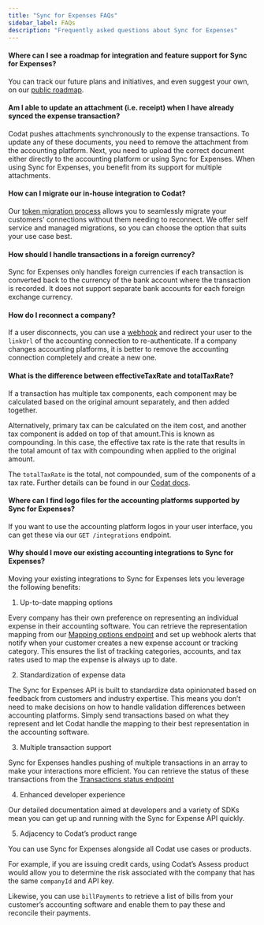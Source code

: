 ```yaml
---
title: "Sync for Expenses FAQs"
sidebar_label: FAQs
description: "Frequently asked questions about Sync for Expenses"
---
```


#### Where can I see a roadmap for integration and feature support for Sync for Expenses? 
You can track our future plans and initiatives, and even suggest your own, on our [public roadmap](https://portal.productboard.com/codat/7-public-product-roadmap/tabs/51-sync-for-expenses). 

#### Am I able to update an attachment (i.e. receipt) when I have already synced the expense transaction? 
Codat pushes attachments synchronously to the expense transactions. To update any of these documents, you need to remove the attachment from the accounting platform. Next, you need to upload the correct document either directly to the accounting platform or using Sync for Expenses. When using Sync for Expenses, you benefit from its support for multiple attachments.   

#### How can I migrate our in-house integration to Codat?
Our [token migration process](https://docs.codat.io/introduction/migration) allows you to seamlessly migrate your customers' connections without them needing to reconnect. We offer self service and managed migrations, so you can choose the option that suits your use case best. 

#### How should I handle transactions in a foreign currency?
Sync for Expenses only handles foreign currencies if each transaction is converted back to the currency of the bank account where the transaction is recorded. It does not support separate bank accounts for each foreign exchange currency. 

#### How do I reconnect a company? 
If a user disconnects, you can use a [webhook](/introduction/webhooks/core-rules-types#company-data-connection-status-changed) and redirect your user to the `linkUrl` of the accounting connection to re-authenticate. If a company changes accounting platforms, it is better to remove the accounting connection completely and create a new one. 

#### What is the difference between effectiveTaxRate and totalTaxRate?
If a transaction has multiple tax components, each component may be calculated based on the original amount separately, and then added together. 

Alternatively, primary tax can be calculated on the item cost, and another tax component is added on top of that amount.This is known as compounding. In this case, the effective tax rate is the rate that results in the total amount of tax with compounding when applied to the original amount. 

The `totalTaxRate` is the total, not compounded, sum of the components of a tax rate. Further details can be found in our [Codat docs](/accounting-api#/schemas/TaxRate#tax-components). 

#### Where can I find logo files for the accounting platforms supported by Sync for Expenses?
If you want to use the accounting platform logos in your user interface, you can get these via our `GET /integrations` endpoint. 


#### Why should I move our existing accounting integrations to Sync for Expenses?
Moving your existing integrations to Sync for Expenses lets you leverage the following benefits:

1. Up-to-date mapping options 

Every company has their own preference on representing an individual expense in their accounting software. You can retrieve the representation mapping from our [Mapping options endpoint](/sync-for-expenses-api#/operations/get-mapping-options) and set up webhook alerts that notify when your customer creates a new expense account or tracking category. This ensures the list of tracking categories, accounts, and tax rates used to map the expense is always up to date.

2. Standardization of expense data

The Sync for Expenses API is built to standardize data opinionated based on feedback from customers and industry expertise. This means you don’t need to make decisions on how to handle validation differences between accounting platforms. Simply send transactions based on what they represent and let Codat handle the mapping to their best representation in the accounting software.

3. Multiple transaction support

Sync for Expenses handles pushing of multiple transactions in an array to make your interactions more efficient. You can retrieve the status of these transactions from the [Transactions status endpoint](/sync-for-expenses-api#/operations/get-sync-transactions)

4. Enhanced developer experience

Our detailed documentation aimed at developers and a variety of SDKs mean you can get up and running with the Sync for Expense API quickly.

5. Adjacency to Codat’s product range

You can use Sync for Expenses alongside all Codat use cases or products.


For example, if you are issuing credit cards, using Codat’s Assess product would allow you to determine the risk associated with the company that has the same `companyId` and API key.


Likewise, you can use `billPayments` to retrieve a list of bills from your customer’s accounting software and enable them to pay these and reconcile their payments.
